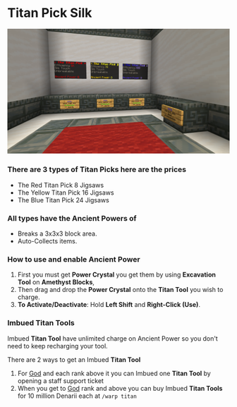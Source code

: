 # Titan Pick Silk

![](<../../.gitbook/assets/The Titan Pick Silk.png>)

### There are 3 types of Titan Picks here are the prices

* The Red Titan Pick 8 Jigsaws
* The Yellow Titan Pick 16 Jigsaws
* The Blue Titan Pick 24 Jigsaws

### All types have the Ancient Powers of

* Breaks a 3x3x3 block area.
* Auto-Collects items.

### How to use and enable Ancient Power

1. First you must get **Power Crystal** you get them by using **Excavation Tool** on **Amethyst Blocks**,
2. Then drag and drop the **Power Crystal** onto the **Titan Tool** you wish to charge.
3. **To Activate/Deactivate**: Hold **Left Shift** and **Right-Click (Use)**.

### Imbued Titan Tools

Imbued **Titan Tool** have unlimited charge on Ancient Power so you don't need to keep recharging your tool.

There are 2 ways to get an Imbued **Titan Tool**

1. For [God](../ranks/divine-tier/01-god.md) and each rank above it you can Imbued one **Titan Tool** by opening a staff support ticket
2. When you get to [God](../ranks/divine-tier/01-god.md) rank and above you can buy Imbued **Titan Tools** for 10 million Denarii each at `/warp titan`
